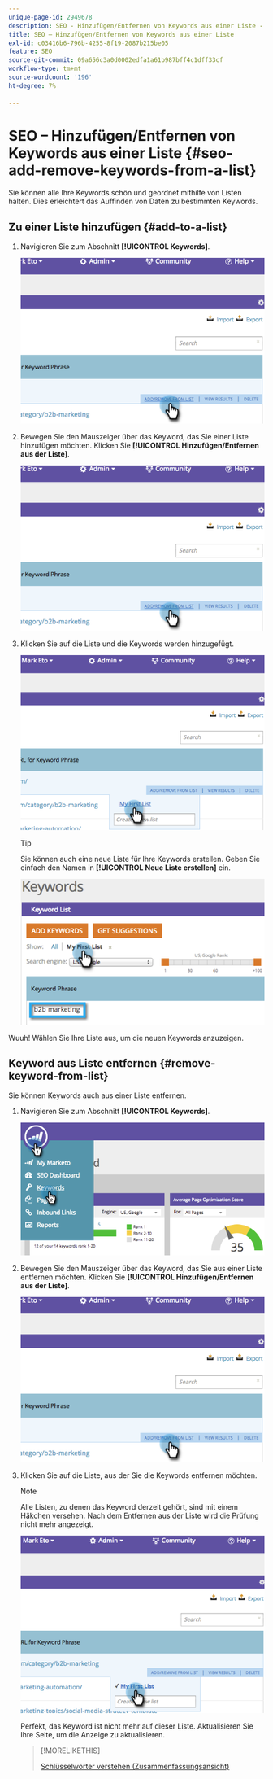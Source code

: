 ```yaml
---
unique-page-id: 2949678
description: SEO - Hinzufügen/Entfernen von Keywords aus einer Liste - Marketo-Dokumente - Produktdokumentation
title: SEO – Hinzufügen/Entfernen von Keywords aus einer Liste
exl-id: c03416b6-796b-4255-8f19-2087b215be05
feature: SEO
source-git-commit: 09a656c3a0d0002edfa1a61b987bff4c1dff33cf
workflow-type: tm+mt
source-wordcount: '196'
ht-degree: 7%

---
```


# SEO – Hinzufügen/Entfernen von Keywords aus einer Liste {#seo-add-remove-keywords-from-a-list}

Sie können alle Ihre Keywords schön und geordnet mithilfe von Listen halten. Dies erleichtert das Auffinden von Daten zu bestimmten Keywords.

## Zu einer Liste hinzufügen {#add-to-a-list}

1. Navigieren Sie zum Abschnitt **[!UICONTROL Keywords]**.

   ![](assets/image2014-9-18-11-3a48-3a36.png)

1. Bewegen Sie den Mauszeiger über das Keyword, das Sie einer Liste hinzufügen möchten. Klicken Sie **[!UICONTROL Hinzufügen/Entfernen aus der Liste]**.

   ![](assets/image2014-9-18-11-3a48-3a42.png)

1. Klicken Sie auf die Liste und die Keywords werden hinzugefügt.

   ![](assets/image2014-9-18-11-3a48-3a47.png)

   >[!TIP]
   >
   >Sie können auch eine neue Liste für Ihre Keywords erstellen. Geben Sie einfach den Namen in **[!UICONTROL Neue Liste erstellen]** ein.

   ![](assets/image2014-9-18-11-3a49-3a16.png)

Wuuh! Wählen Sie Ihre Liste aus, um die neuen Keywords anzuzeigen.

## Keyword aus Liste entfernen {#remove-keyword-from-list}

Sie können Keywords auch aus einer Liste entfernen.

1. Navigieren Sie zum Abschnitt **[!UICONTROL Keywords]**.

   ![](assets/image2014-9-18-11-3a49-3a55.png)

1. Bewegen Sie den Mauszeiger über das Keyword, das Sie aus einer Liste entfernen möchten. Klicken Sie **[!UICONTROL Hinzufügen/Entfernen aus der Liste]**.

   ![](assets/image2014-9-18-11-3a50-3a4.png)

1. Klicken Sie auf die Liste, aus der Sie die Keywords entfernen möchten.

   >[!NOTE]
   >
   >Alle Listen, zu denen das Keyword derzeit gehört, sind mit einem Häkchen versehen. Nach dem Entfernen aus der Liste wird die Prüfung nicht mehr angezeigt.

   ![](assets/image2014-9-18-11-3a50-3a41.png)

   Perfekt, das Keyword ist nicht mehr auf dieser Liste. Aktualisieren Sie Ihre Seite, um die Anzeige zu aktualisieren.

   >[!MORELIKETHIS]
   >
   >[Schlüsselwörter verstehen (Zusammenfassungsansicht)](/help/marketo/product-docs/additional-apps/seo/keywords/seo-understanding-keywords.md)
